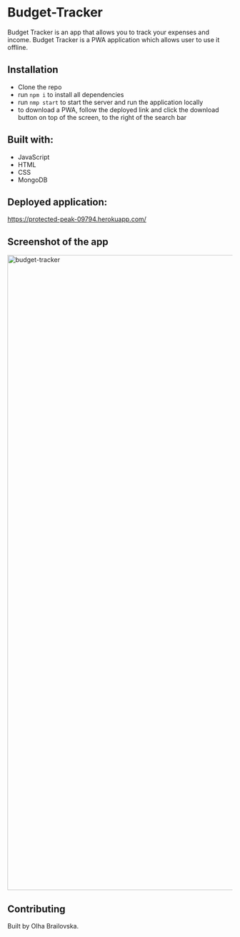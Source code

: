 # Budget-Tracker

Budget Tracker is an app that allows you to track your expenses and income.
Budget Tracker is a PWA application which allows user to use it offline. 

## Installation

- Clone the repo
- run ```npm i``` to install all dependencies
- run ```nmp start``` to start the server and run the application locally 
- to download a PWA, follow the deployed link and click the download button on top of the screen, to the right of the search bar

## Built with: 
- JavaScript
- HTML
- CSS
- MongoDB

## Deployed application:
https://protected-peak-09794.herokuapp.com/

## Screenshot of the app

<img width="1424" alt="budget-tracker" src="https://user-images.githubusercontent.com/94944744/166153738-aebf18b3-a872-427a-9518-d11326d35564.png">


## Contributing
Built by Olha Brailovska.
